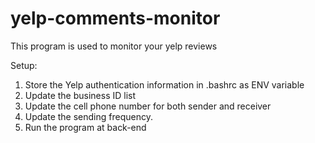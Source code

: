 # yelp-comments-monitor
This program is used to monitor your yelp reviews

Setup:<br>
1. Store the Yelp authentication information in .bashrc as ENV variable<br>
2. Update the business ID list<br>
3. Update the cell phone number for both sender and receiver<br>
4. Update the sending frequency.<br>
5. Run the program at back-end<br>
